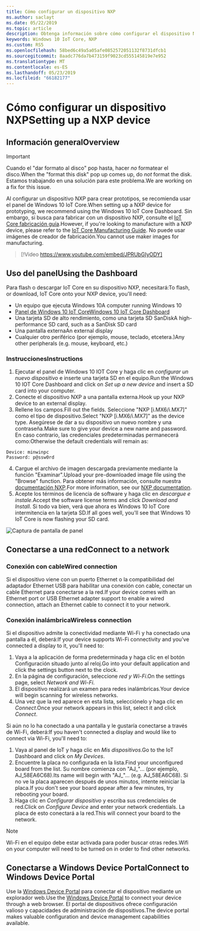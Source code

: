 ```yaml
---
title: Cómo configurar un dispositivo NXP
ms.author: saclayt
ms.date: 05/22/2019
ms.topic: article
description: Obtenga información sobre cómo configurar el dispositivo NXP con Windows 10 IoT Core.
keywords: Windows 10 IoT Core, NXP
ms.custom: RS5
ms.openlocfilehash: 58bed6c49a5a05afe0852572051132f8731dfcb1
ms.sourcegitcommit: 8aadc776da7b473159f9023cd555145819e7e952
ms.translationtype: MT
ms.contentlocale: es-ES
ms.lasthandoff: 05/23/2019
ms.locfileid: "66182177"
---
```

# <a name="setting-up-a-nxp-device"></a><span data-ttu-id="83e4b-104">Cómo configurar un dispositivo NXP</span><span class="sxs-lookup"><span data-stu-id="83e4b-104">Setting up a NXP device</span></span>

## <a name="overview"></a><span data-ttu-id="83e4b-105">Información general</span><span class="sxs-lookup"><span data-stu-id="83e4b-105">Overview</span></span>

> [!IMPORTANT]
> <span data-ttu-id="83e4b-106">Cuando el "dar formato al disco" pop hasta, hacer _no_ formatear el disco.</span><span class="sxs-lookup"><span data-stu-id="83e4b-106">When the "format this disk" pop up comes up, do _not_ format the disk.</span></span> <span data-ttu-id="83e4b-107">Estamos trabajando en una solución para este problema.</span><span class="sxs-lookup"><span data-stu-id="83e4b-107">We are working on a fix for this issue.</span></span>

<span data-ttu-id="83e4b-108">Al configurar un dispositivo NXP para crear prototipos, se recomienda usar el panel de Windows 10 IoT Core.</span><span class="sxs-lookup"><span data-stu-id="83e4b-108">When setting up a NXP device for prototyping, we recommend using the Windows 10 IoT Core Dashboard.</span></span> <span data-ttu-id="83e4b-109">Sin embargo, si busca para fabricar con un dispositivo NXP, consulte el [IoT Core fabricación guía](https://docs.microsoft.com/en-us/windows-hardware/manufacture/iot/iot-core-manufacturing-guide).</span><span class="sxs-lookup"><span data-stu-id="83e4b-109">However, if you're looking to manufacture with a NXP device, please refer to the [IoT Core Manufacturing Guide](https://docs.microsoft.com/en-us/windows-hardware/manufacture/iot/iot-core-manufacturing-guide).</span></span> <span data-ttu-id="83e4b-110">No puede usar imágenes de creador de fabricación.</span><span class="sxs-lookup"><span data-stu-id="83e4b-110">You cannot use maker images for manufacturing.</span></span>
<br>
> [!Video https://www.youtube.com/embed/JPRUbGIyODY]

## <a name="using-the-dashboard"></a><span data-ttu-id="83e4b-111">Uso del panel</span><span class="sxs-lookup"><span data-stu-id="83e4b-111">Using the Dashboard</span></span>

<span data-ttu-id="83e4b-112">Para flash o descargar IoT Core en su dispositivo NXP, necesitará:</span><span class="sxs-lookup"><span data-stu-id="83e4b-112">To flash, or download, IoT Core onto your NXP device, you'll need:</span></span>
* <span data-ttu-id="83e4b-113">Un equipo que ejecuta Windows 10</span><span class="sxs-lookup"><span data-stu-id="83e4b-113">A computer running Windows 10</span></span> 
* [<span data-ttu-id="83e4b-114">Panel de Windows 10 IoT Core</span><span class="sxs-lookup"><span data-stu-id="83e4b-114">Windows 10 IoT Core Dashboard</span></span>](https://docs.microsoft.com/windows/iot-core/downloads)
* <span data-ttu-id="83e4b-115">Una tarjeta SD de alto rendimiento, como una tarjeta SD SanDisk</span><span class="sxs-lookup"><span data-stu-id="83e4b-115">A high-performance SD card, such as a SanDisk SD card</span></span>
* <span data-ttu-id="83e4b-116">Una pantalla externa</span><span class="sxs-lookup"><span data-stu-id="83e4b-116">An external display</span></span>
* <span data-ttu-id="83e4b-117">Cualquier otro periférico (por ejemplo, mouse, teclado, etcetera.)</span><span class="sxs-lookup"><span data-stu-id="83e4b-117">Any other peripherals (e.g. mouse, keyboard, etc.)</span></span>

### <a name="instructions"></a><span data-ttu-id="83e4b-118">Instrucciones</span><span class="sxs-lookup"><span data-stu-id="83e4b-118">Instructions</span></span>

1. <span data-ttu-id="83e4b-119">Ejecutar el panel de Windows 10 IOT Core y haga clic en *configurar un nuevo dispositivo* e inserte una tarjeta SD en el equipo.</span><span class="sxs-lookup"><span data-stu-id="83e4b-119">Run the Windows 10 IOT Core Dashboard and click on *Set up a new device* and insert a SD card into your computer.</span></span>
2. <span data-ttu-id="83e4b-120">Conecte el dispositivo NXP a una pantalla externa.</span><span class="sxs-lookup"><span data-stu-id="83e4b-120">Hook up your NXP device to an external display.</span></span>
3. <span data-ttu-id="83e4b-121">Rellene los campos.</span><span class="sxs-lookup"><span data-stu-id="83e4b-121">Fill out the fields.</span></span> <span data-ttu-id="83e4b-122">Seleccione "NXP [i.MX6/i.MX7]" como el tipo de dispositivo.</span><span class="sxs-lookup"><span data-stu-id="83e4b-122">Select "NXP [i.MX6/i.MX7]" as the device type.</span></span> <span data-ttu-id="83e4b-123">Asegúrese de dar a su dispositivo un nuevo nombre y una contraseña.</span><span class="sxs-lookup"><span data-stu-id="83e4b-123">Make sure to give your device a new name and password.</span></span> <span data-ttu-id="83e4b-124">En caso contrario, las credenciales predeterminadas permanecerá como:</span><span class="sxs-lookup"><span data-stu-id="83e4b-124">Otherwise the default credentials will remain as:</span></span>

```
Device: minwinpc
Password: p@ssw0rd
```

4. <span data-ttu-id="83e4b-125">Cargue el archivo de imagen descargada previamente mediante la función "Examinar".</span><span class="sxs-lookup"><span data-stu-id="83e4b-125">Upload your pre-downloaded image file using the "Browse" function.</span></span> <span data-ttu-id="83e4b-126">Para obtener más información, consulte nuestra [documentación NXP](https://docs.microsoft.com/en-us/windows/iot-core/learn-about-hardware/iotnxp).</span><span class="sxs-lookup"><span data-stu-id="83e4b-126">For more information, see our [NXP documentation](https://docs.microsoft.com/en-us/windows/iot-core/learn-about-hardware/iotnxp).</span></span>
5. <span data-ttu-id="83e4b-127">Acepte los términos de licencia de software y haga clic en *descargue e instale*.</span><span class="sxs-lookup"><span data-stu-id="83e4b-127">Accept the software license terms and click *Download and Install*.</span></span> <span data-ttu-id="83e4b-128">Si todo va bien, verá que ahora es Windows 10 IoT Core intermitencia en la tarjeta SD.</span><span class="sxs-lookup"><span data-stu-id="83e4b-128">If all goes well, you'll see that Windows 10 IoT Core is now flashing your SD card.</span></span>

![Captura de pantalla de panel](../media/DeviceSetup/Dashboard-Screenshot.jpg)


## <a name="connect-to-a-network"></a><span data-ttu-id="83e4b-130">Conectarse a una red</span><span class="sxs-lookup"><span data-stu-id="83e4b-130">Connect to a network</span></span>
### <a name="wired-connection"></a><span data-ttu-id="83e4b-131">Conexión con cable</span><span class="sxs-lookup"><span data-stu-id="83e4b-131">Wired connection</span></span>
<span data-ttu-id="83e4b-132">Si el dispositivo viene con un puerto Ethernet o la compatibilidad del adaptador Ethernet USB para habilitar una conexión con cable, conectar un cable Ethernet para conectarse a la red.</span><span class="sxs-lookup"><span data-stu-id="83e4b-132">If your device comes with an Ethernet port or USB Ethernet adapter support to enable a wired connection, attach an Ethernet cable to connect it to your network.</span></span>

### <a name="wireless-connection"></a><span data-ttu-id="83e4b-133">Conexión inalámbrica</span><span class="sxs-lookup"><span data-stu-id="83e4b-133">Wireless connection</span></span>
<span data-ttu-id="83e4b-134">Si el dispositivo admite la conectividad mediante Wi-Fi y ha conectado una pantalla a él, deberá:</span><span class="sxs-lookup"><span data-stu-id="83e4b-134">If your device supports Wi-Fi connectivity and you've connected a display to it, you'll need to:</span></span>

1. <span data-ttu-id="83e4b-135">Vaya a la aplicación de forma predeterminada y haga clic en el botón Configuración situado junto al reloj.</span><span class="sxs-lookup"><span data-stu-id="83e4b-135">Go into your default application and click the settings button next to the clock.</span></span>
2. <span data-ttu-id="83e4b-136">En la página de configuración, seleccione _red y Wi-Fi_.</span><span class="sxs-lookup"><span data-stu-id="83e4b-136">On the settings page, select _Network and Wi-Fi_.</span></span>
3. <span data-ttu-id="83e4b-137">El dispositivo realizará un examen para redes inalámbricas.</span><span class="sxs-lookup"><span data-stu-id="83e4b-137">Your device will begin scanning for wireless networks.</span></span>
4. <span data-ttu-id="83e4b-138">Una vez que la red aparece en esta lista, selecciónelo y haga clic en _Connect_.</span><span class="sxs-lookup"><span data-stu-id="83e4b-138">Once your network appears in this list, select it and click _Connect_.</span></span>

<span data-ttu-id="83e4b-139">Si aún no lo ha conectado a una pantalla y le gustaría conectarse a través de Wi-Fi, deberá:</span><span class="sxs-lookup"><span data-stu-id="83e4b-139">If you haven't connected a display and would like to connect via Wi-Fi, you'll need to:</span></span>

1. <span data-ttu-id="83e4b-140">Vaya al panel de IoT y haga clic en _Mis dispositivos_.</span><span class="sxs-lookup"><span data-stu-id="83e4b-140">Go to the IoT Dashboard and click on _My Devices_.</span></span>
2. <span data-ttu-id="83e4b-141">Encuentre la placa no configurada en la lista.</span><span class="sxs-lookup"><span data-stu-id="83e4b-141">Find your unconfigured board from the list.</span></span> <span data-ttu-id="83e4b-142">Su nombre comienza con "AJ_"... (por ejemplo, AJ_58EA6C68).</span><span class="sxs-lookup"><span data-stu-id="83e4b-142">Its name will begin with "AJ_"... (e.g. AJ_58EA6C68).</span></span> <span data-ttu-id="83e4b-143">Si no ve la placa aparecen después de unos minutos, intente reiniciar la placa.</span><span class="sxs-lookup"><span data-stu-id="83e4b-143">If you don't see your board appear after a few minutes, try rebooting your board.</span></span>
3. <span data-ttu-id="83e4b-144">Haga clic en _Configurar dispositivo_ y escriba sus credenciales de red.</span><span class="sxs-lookup"><span data-stu-id="83e4b-144">Click on _Configure Device_ and enter your network credentials.</span></span> <span data-ttu-id="83e4b-145">La placa de esto conectará a la red.</span><span class="sxs-lookup"><span data-stu-id="83e4b-145">This will connect your board to the network.</span></span>

> [!NOTE]
> <span data-ttu-id="83e4b-146">Wi-Fi en el equipo debe estar activada para poder buscar otras redes.</span><span class="sxs-lookup"><span data-stu-id="83e4b-146">Wifi on your computer will need to be turned on in order to find other networks.</span></span>

## <a name="connect-to-windows-device-portal"></a><span data-ttu-id="83e4b-147">Conectarse a Windows Device Portal</span><span class="sxs-lookup"><span data-stu-id="83e4b-147">Connect to Windows Device Portal</span></span>

<span data-ttu-id="83e4b-148">Use la [Windows Device Portal](../manage-your-device/DevicePortal.md) para conectar el dispositivo mediante un explorador web.</span><span class="sxs-lookup"><span data-stu-id="83e4b-148">Use the [Windows Device Portal](../manage-your-device/DevicePortal.md) to connect your device through a web browser.</span></span> <span data-ttu-id="83e4b-149">El portal de dispositivos ofrece configuración valioso y capacidades de administración de dispositivos.</span><span class="sxs-lookup"><span data-stu-id="83e4b-149">The device portal makes valuable configuration and device management capabilities available.</span></span> 


